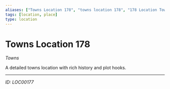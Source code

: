```yaml
---
aliases: ["Towns Location 178", "towns location 178", "178 Location Towns"]
tags: [location, place]
type: location
---
```


# Towns Location 178

*Towns*

A detailed towns location with rich history and plot hooks.

---
*ID: LOC00177*
